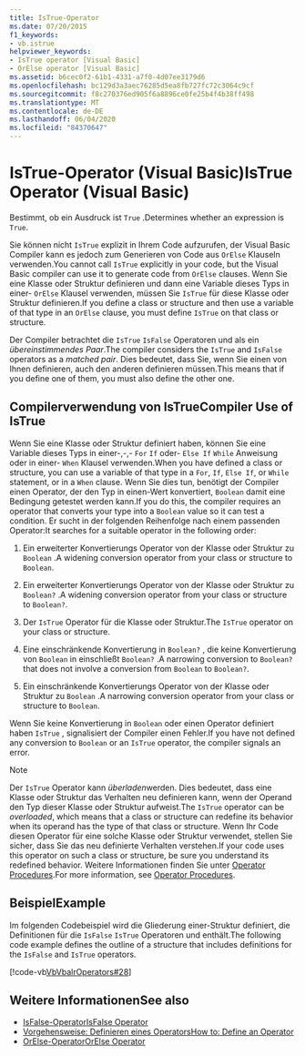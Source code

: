 ```yaml
---
title: IsTrue-Operator
ms.date: 07/20/2015
f1_keywords:
- vb.istrue
helpviewer_keywords:
- IsTrue operator [Visual Basic]
- OrElse operator [Visual Basic]
ms.assetid: b6cec0f2-61b1-4331-a7f0-4d07ee3179d6
ms.openlocfilehash: bc129d3a3aec76285d5ea8fb727fc72c3064c9cf
ms.sourcegitcommit: f8c270376ed905f6a8896ce0fe25b4f4b38ff498
ms.translationtype: MT
ms.contentlocale: de-DE
ms.lasthandoff: 06/04/2020
ms.locfileid: "84370647"
---
```

# <a name="istrue-operator-visual-basic"></a><span data-ttu-id="092a9-102">IsTrue-Operator (Visual Basic)</span><span class="sxs-lookup"><span data-stu-id="092a9-102">IsTrue Operator (Visual Basic)</span></span>
<span data-ttu-id="092a9-103">Bestimmt, ob ein Ausdruck ist `True` .</span><span class="sxs-lookup"><span data-stu-id="092a9-103">Determines whether an expression is `True`.</span></span>  
  
 <span data-ttu-id="092a9-104">Sie können nicht `IsTrue` explizit in Ihrem Code aufzurufen, der Visual Basic Compiler kann es jedoch zum Generieren von Code aus `OrElse` Klauseln verwenden.</span><span class="sxs-lookup"><span data-stu-id="092a9-104">You cannot call `IsTrue` explicitly in your code, but the Visual Basic compiler can use it to generate code from `OrElse` clauses.</span></span> <span data-ttu-id="092a9-105">Wenn Sie eine Klasse oder Struktur definieren und dann eine Variable dieses Typs in einer- `OrElse` Klausel verwenden, müssen Sie `IsTrue` für diese Klasse oder Struktur definieren.</span><span class="sxs-lookup"><span data-stu-id="092a9-105">If you define a class or structure and then use a variable of that type in an `OrElse` clause, you must define `IsTrue` on that class or structure.</span></span>  
  
 <span data-ttu-id="092a9-106">Der Compiler betrachtet die `IsTrue` `IsFalse` Operatoren und als ein *übereinstimmendes Paar*.</span><span class="sxs-lookup"><span data-stu-id="092a9-106">The compiler considers the `IsTrue` and `IsFalse` operators as a *matched pair*.</span></span> <span data-ttu-id="092a9-107">Dies bedeutet, dass Sie, wenn Sie einen von Ihnen definieren, auch den anderen definieren müssen.</span><span class="sxs-lookup"><span data-stu-id="092a9-107">This means that if you define one of them, you must also define the other one.</span></span>  
  
## <a name="compiler-use-of-istrue"></a><span data-ttu-id="092a9-108">Compilerverwendung von IsTrue</span><span class="sxs-lookup"><span data-stu-id="092a9-108">Compiler Use of IsTrue</span></span>  
 <span data-ttu-id="092a9-109">Wenn Sie eine Klasse oder Struktur definiert haben, können Sie eine Variable dieses Typs in einer-,-,- `For` `If` oder- `Else If` `While` Anweisung oder in einer- `When` Klausel verwenden.</span><span class="sxs-lookup"><span data-stu-id="092a9-109">When you have defined a class or structure, you can use a variable of that type in a `For`, `If`, `Else If`, or `While` statement, or in a `When` clause.</span></span> <span data-ttu-id="092a9-110">Wenn Sie dies tun, benötigt der Compiler einen Operator, der den Typ in einen-Wert konvertiert, `Boolean` damit eine Bedingung getestet werden kann.</span><span class="sxs-lookup"><span data-stu-id="092a9-110">If you do this, the compiler requires an operator that converts your type into a `Boolean` value so it can test a condition.</span></span> <span data-ttu-id="092a9-111">Er sucht in der folgenden Reihenfolge nach einem passenden Operator:</span><span class="sxs-lookup"><span data-stu-id="092a9-111">It searches for a suitable operator in the following order:</span></span>  
  
1. <span data-ttu-id="092a9-112">Ein erweiterter Konvertierungs Operator von der Klasse oder Struktur zu `Boolean` .</span><span class="sxs-lookup"><span data-stu-id="092a9-112">A widening conversion operator from your class or structure to `Boolean`.</span></span>  
  
2. <span data-ttu-id="092a9-113">Ein erweiterter Konvertierungs Operator von der Klasse oder Struktur zu `Boolean?` .</span><span class="sxs-lookup"><span data-stu-id="092a9-113">A widening conversion operator from your class or structure to `Boolean?`.</span></span>  
  
3. <span data-ttu-id="092a9-114">Der `IsTrue` Operator für die Klasse oder Struktur.</span><span class="sxs-lookup"><span data-stu-id="092a9-114">The `IsTrue` operator on your class or structure.</span></span>  
  
4. <span data-ttu-id="092a9-115">Eine einschränkende Konvertierung in `Boolean?` , die keine Konvertierung von `Boolean` in einschließt `Boolean?` .</span><span class="sxs-lookup"><span data-stu-id="092a9-115">A narrowing conversion to `Boolean?` that does not involve a conversion from `Boolean` to `Boolean?`.</span></span>  
  
5. <span data-ttu-id="092a9-116">Ein einschränkende Konvertierungs Operator von der Klasse oder Struktur zu `Boolean` .</span><span class="sxs-lookup"><span data-stu-id="092a9-116">A narrowing conversion operator from your class or structure to `Boolean`.</span></span>  
  
 <span data-ttu-id="092a9-117">Wenn Sie keine Konvertierung in `Boolean` oder einen Operator definiert haben `IsTrue` , signalisiert der Compiler einen Fehler.</span><span class="sxs-lookup"><span data-stu-id="092a9-117">If you have not defined any conversion to `Boolean` or an `IsTrue` operator, the compiler signals an error.</span></span>  
  
> [!NOTE]
> <span data-ttu-id="092a9-118">Der `IsTrue` Operator kann *überladen*werden. Dies bedeutet, dass eine Klasse oder Struktur das Verhalten neu definieren kann, wenn der Operand den Typ dieser Klasse oder Struktur aufweist.</span><span class="sxs-lookup"><span data-stu-id="092a9-118">The `IsTrue` operator can be *overloaded*, which means that a class or structure can redefine its behavior when its operand has the type of that class or structure.</span></span> <span data-ttu-id="092a9-119">Wenn Ihr Code diesen Operator für eine solche Klasse oder Struktur verwendet, stellen Sie sicher, dass Sie das neu definierte Verhalten verstehen.</span><span class="sxs-lookup"><span data-stu-id="092a9-119">If your code uses this operator on such a class or structure, be sure you understand its redefined behavior.</span></span> <span data-ttu-id="092a9-120">Weitere Informationen finden Sie unter [Operator Procedures](../../programming-guide/language-features/procedures/operator-procedures.md).</span><span class="sxs-lookup"><span data-stu-id="092a9-120">For more information, see [Operator Procedures](../../programming-guide/language-features/procedures/operator-procedures.md).</span></span>  
  
## <a name="example"></a><span data-ttu-id="092a9-121">Beispiel</span><span class="sxs-lookup"><span data-stu-id="092a9-121">Example</span></span>  
 <span data-ttu-id="092a9-122">Im folgenden Codebeispiel wird die Gliederung einer-Struktur definiert, die Definitionen für die `IsFalse` `IsTrue` Operatoren und enthält.</span><span class="sxs-lookup"><span data-stu-id="092a9-122">The following code example defines the outline of a structure that includes definitions for the `IsFalse` and `IsTrue` operators.</span></span>  
  
 [!code-vb[VbVbalrOperators#28](~/samples/snippets/visualbasic/VS_Snippets_VBCSharp/VbVbalrOperators/VB/Class1.vb#28)]  
  
## <a name="see-also"></a><span data-ttu-id="092a9-123">Weitere Informationen</span><span class="sxs-lookup"><span data-stu-id="092a9-123">See also</span></span>

- [<span data-ttu-id="092a9-124">IsFalse-Operator</span><span class="sxs-lookup"><span data-stu-id="092a9-124">IsFalse Operator</span></span>](isfalse-operator.md)
- [<span data-ttu-id="092a9-125">Vorgehensweise: Definieren eines Operators</span><span class="sxs-lookup"><span data-stu-id="092a9-125">How to: Define an Operator</span></span>](../../programming-guide/language-features/procedures/how-to-define-an-operator.md)
- [<span data-ttu-id="092a9-126">OrElse-Operator</span><span class="sxs-lookup"><span data-stu-id="092a9-126">OrElse Operator</span></span>](orelse-operator.md)
